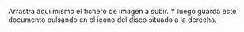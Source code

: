 Arrastra aquí mismo el fichero de imagen a subir.
Y luego guarda este documento pulsando en el icono del disco situado a la derecha.


